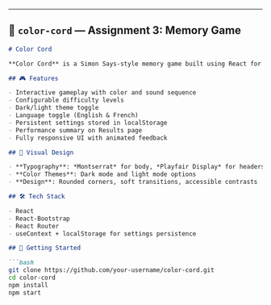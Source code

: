 
---

## 📁 `color-cord` — Assignment 3: Memory Game

```markdown
# Color Cord

**Color Cord** is a Simon Says-style memory game built using React for Assignment 3 of SEG3525. It enhances memory recall through a sequence-based color game with sound, difficulty levels, and customization options.

## 🎮 Features

- Interactive gameplay with color and sound sequence
- Configurable difficulty levels
- Dark/light theme toggle
- Language toggle (English & French)
- Persistent settings stored in localStorage
- Performance summary on Results page
- Fully responsive UI with animated feedback

## 🎨 Visual Design

- **Typography**: *Montserrat* for body, *Playfair Display* for headers
- **Color Themes**: Dark mode and light mode options
- **Design**: Rounded corners, soft transitions, accessible contrasts

## 🛠 Tech Stack

- React
- React-Bootstrap
- React Router
- useContext + localStorage for settings persistence

## 🚀 Getting Started

```bash
git clone https://github.com/your-username/color-cord.git
cd color-cord
npm install
npm start

